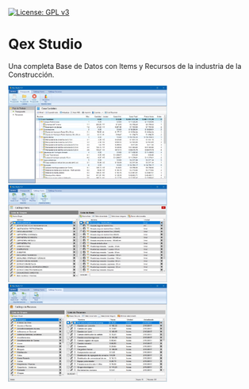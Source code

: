[![License: GPL v3](https://img.shields.io/badge/License-GPL%20v3-blue.svg?style=for-the-badge)](http://www.gnu.org/licenses/gpl-3.0)

# Qex Studio
 Una completa Base de Datos con Items y Recursos de la industria de la Construcción.
 
<img src="Images/QexStudioMain.JPG" width="320" />
<img src="Images/QexStudioItemCatalog.JPG" width="320" />
<img src="Images/QexStudioResourceCatalog.JPG" width="320" />
